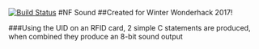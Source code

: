[![Build Status](https://travis-ci.org/qwertyboy/wonderhack.svg?branch=master)](https://travis-ci.org/qwertyboy/wonderhack)
#NF Sound
##Created for Winter Wonderhack 2017!

###Using the UID on an RFID card, 2 simple C statements are produced, when combined they produce an 8-bit sound output

